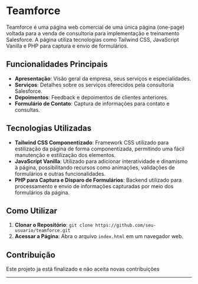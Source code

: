 # Teamforce

Teamforce é uma página web comercial de uma única página (one-page) voltada para a venda de consultoria para implementação e treinamento Salesforce. A página utiliza tecnologias como Tailwind CSS, JavaScript Vanilla e PHP para captura e envio de formulários.

## Funcionalidades Principais

- **Apresentação**: Visão geral da empresa, seus serviços e especialidades.
- **Serviços**: Detalhes sobre os serviços oferecidos pela consultoria Salesforce.
- **Depoimentos**: Feedback e depoimentos de clientes anteriores.
- **Formulário de Contato**: Captura de informações para contato e consultas.

## Tecnologias Utilizadas

- **Tailwind CSS Componentizado**: Framework CSS utilizado para estilização da página de forma componentizada, permitindo uma fácil manutenção e estilização dos elementos.
- **JavaScript Vanilla**: Utilizado para adicionar interatividade e dinamismo à página, possibilitando recursos como animações, validações de formulários e outras funcionalidades.
- **PHP para Captura e Disparo de Formulários**: Backend utilizado para processamento e envio de informações capturadas por meio dos formulários da página.

## Como Utilizar

1. **Clonar o Repositório**: `git clone https://github.com/seu-usuario/teamforce.git`
2. **Acessar a Página**: Abra o arquivo `index.html` em um navegador web.

## Contribuição

Este projeto ja está finalizado e não aceita novas contribuições

---
